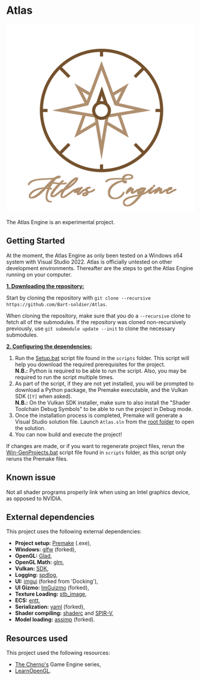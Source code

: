 # Atlas

![Atlas](/Resources/Branding/AtlasLogoName.png?raw=true "Atlas")

The Atlas Engine is an experimental project.

## Getting Started
At the moment, the Atlas Engine as only been tested on a Windows x64 system with Visual Studio 2022. Atlas is officially untested on other development environments. Thereafter are the steps to get the Atlas Engine running on your computer.

<ins>**1. Downloading the repository:**</ins>

Start by cloning the repository with `git clone --recursive https://github.com/Bart-soldier/Atlas`.

When cloning the repository, make sure that you do a `--recursive` clone to fetch all of the submodules. If the repository was cloned non-recursively previously, use `git submodule update --init` to clone the necessary submodules.

<ins>**2. Configuring the dependencies:**</ins>

1. Run the [Setup.bat](https://github.com/Bart-soldier/Atlas/blob/master/scripts/Setup.bat) script file found in the `scripts` folder. This script will help you download the required prerequisites for the project.\
**N.B.:** Python is required to be able to run the script. Also, you may be required to run the script multiple times.
2. As part of the script, if they are not yet installed, you will be prompted to download a Python package, the Premake executable, and the Vulkan SDK (`[Y]` when asked).\
**N.B.:** On the Vulkan SDK installer, make sure to also install the "Shader Toolchain Debug Symbols" to be able to run the project in Debug mode.
3. Once the installation process is completed, Premake will generate a Visual Studio solution file. Launch `Atlas.sln` from the [root folder](https://github.com/Bart-soldier/Atlas/blob/main/) to open the solution.
4. You can now build and execute the project!

If changes are made, or if you want to regenerate project files, rerun the [Win-GenProjects.bat](https://github.com/Bart-soldier/Atlas/blob/main/scripts/Win-GenProjects.bat) script file found in `scripts` folder, as this script only reruns the Premake files.

## Known issue
Not all shader programs properly link when using an Intel graphics device, as opposed to NVIDIA.

## External dependencies
This project uses the following external dependencies:
- **Project setup:** [Premake](https://premake.github.io/) (.exe),
- **Windows:** [glfw](https://github.com/Bart-soldier/glfw) (forked),
- **OpenGL:** [Glad](https://glad.dav1d.de/),
- **OpenGL Math:** [glm](https://github.com/g-truc/glm),
- **Vulkan:** [SDK](https://vulkan.lunarg.com/sdk/home),
- **Logging:** [spdlog](https://github.com/gabime/spdlog),
- **UI:** [imgui](https://github.com/Bart-soldier/imgui) (forked from 'Docking'),
- **UI Gizmo:** [ImGuizmo](https://github.com/Bart-soldier/ImGuizmo) (forked),
- **Texture Loading:** [stb_image](https://github.com/nothings/stb/tree/master),
- **ECS:** [entt](https://github.com/skypjack/entt/tree/master),
- **Serialization:** [yaml](https://github.com/Bart-soldier/yaml-cpp) (forked),
- **Shader compiling:** [shaderc](https://github.com/google/shaderc) and [SPIR-V](https://www.khronos.org/spir/),
- **Model loading:** [assimp](https://github.com/Bart-soldier/assimp) (forked).


## Resources used
This project used the following resources:
- [The Cherno's](https://www.youtube.com/@TheCherno) Game Engine series,
- [LearnOpenGL](https://learnopengl.com/).

